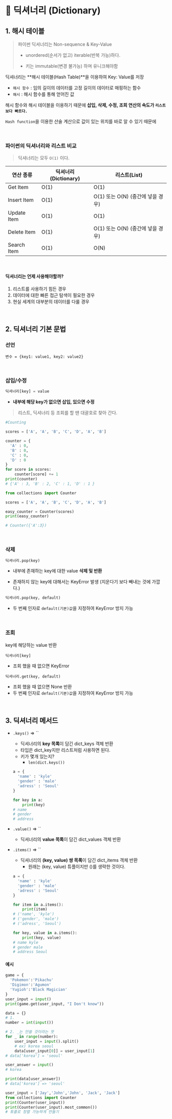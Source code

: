 # 📔 딕셔너리 (Dictionary)

## 1. 해시 테이블

>파이썬 딕셔너리는 Non-sequence & Key-Value
>
>- unordered(순서가 없고) iterable(반복 가능)하다.
>
>- 키는 immutable(변경 불가능) 하며 유니크해야함

딕셔너리는 **해시 테이블(Hash Table)**을 이용하여 Key: Value를 저장

- `해시 함수` : 임의 길이의 데이터를 고정 길이의 데이터로 매핑하는 함수
- `해시` : 해시 함수를 통해 얻어진 값

해시 함수와 해시 테이블을 이용하기 때문에 **삽입, 삭제, 수정, 조회 연산의 속도가 `리스트보다 빠르다.`**

`Hash function`을 이용한 산술 계산으로 값이 있는 위치를 바로 알 수 있기 때문에

<br>

### 파이썬의 딕셔너리와 리스트 비교

> 딕셔너리는 모두 `O(1)` 이다.

| 연산 종류   | 딕셔너리(Dictionary) | 리스트(List)                      |
| ----------- | -------------------- | --------------------------------- |
| Get Item    | O(1)                 | O(1)                              |
| Insert Item | O(1)                 | O(1) 또는 O(N) (중간에 넣을 경우) |
| Update Item | O(1)                 | O(1)                              |
| Delete Item | O(1)                 | O(1) 또는 O(N) (중간에 넣을 경우) |
| Search Item | O(1)                 | O(N)                              |

<br>

#### 딕셔너리는 언제 사용해야할까?

1. 리스트를 사용하기 힘든 경우
2. 데이터에 대한 빠른 접근 탐색이 필요한 경우
3. 현실 세계의 대부분의 데이터를 다룰 경우

<br>

## 2. 딕셔너리 기본 문법

### 선언

```pytone
변수 = {key1: value1, key2: value2}
```

<br>

### 삽입/수정

```python
딕셔너리[key] = value
```

- **내부에 해당 key가 없으면 삽입, 있으면 수정**

> 리스트, 딕셔너리 등 조회를 할 땐 대괄호로 찾아 간다.

```python
#Counting

scores = ['A', 'A', 'B', 'C', 'D', 'A', 'B']

counter = {
  'A' : 0,
  'B' : 0,
  'C' : 0,
  'D' : 0
}
for score in scores:
    counter[score] += 1
print(counter)
# {'A' : 3, 'B' : 2, 'C' : 1, 'D' : 1 }
```

```python
from collections import Counter

scores = ['A', 'A', 'B', 'C', 'D', 'A', 'B']

easy_counter = Counter(scores)
print(easy_counter)

# Counter({'A':3})
```

<br>

### 삭제

```python
딕셔너리.pop(key)
```

- 내부에 존재하는 key에 대한 value **삭제 및 반환**

- 존재하지 않는 key에 대해서는 KeyError 발생 (지운다기 보다 빼내는 것에 가깝다.)

```python
딕셔너리.pop(key, default)
```

- 두 번째 인자로 `default(기본)값`을 지정하여 KeyError 방지 가능

<br>

### 조회

key에 해당하는 value 반환

`딕셔너리[key]`

- 조회 했을 때 없으면 KeyError

`딕셔너리.get(key, default)`

- 조회 했을 때 없으면 None 반환
- 두 번째 인자로 `default(기본)값`을 지정하여 KeyError 방지 가능

<br>

## 3. 딕셔너리 메서드

- `.keys()` => ``
  - 딕셔너리의 **key 목록**이 담긴 dict_keys 객체 반환
  - 타입은 dict_key지만 리스트처럼 사용하면 된다.
  - 키가 몇개 있는지?
    - `len(dict.keys())`

  ```python
  a = {
    'name' : 'kyle'
    'gender' : 'male'
    'adress' : 'Seoul'
  }
  
  for key in a:
      print(key)
  # name 
  # gender 
  # address
  ```

- `.value()` => ``

  - 딕셔너리의 **value 목록**이 담긴 dict_values 객체 반환

- `.items()` => ``
  - 딕셔너리의 **(key, value) 쌍 목록**이 담긴 dict_items 객체 반환
    - 원래는 (key, value) 튜플이지만 ()를 생략한 것이다.

  ```python
  a = {
    'name' : 'kyle'
    'gender' : 'male'
    'adress' : 'Seoul'
  }
  
  for item in a.items():
      print(item)
  # ('name', 'kyle')
  # ('gender', 'male')
  # ('adress', 'Seoul')
  
  for key, value in a.items():
      print(key, value)
  # name kyle
  # gender male
  # address Seoul
  ```

#### 예시

```python
game = {
  'Pokemon':'Pikachu'
  'Digimon':'Agumon'
  'Yugioh':'Black Magician'
}
user_input = input()
print(game.get(user_input, "I Don't know"))
```

```python
data = {}
# 1.
number = int(input())

# 2. _는 안쓸 것이라는 뜻
for _ in range(number):
    user_input = input().split()
    # ex) korea seoul
    data[user_input[0]] = user_input[1]
# data['korea'] = 'seoul'

user_answer = input()
# korea

print(data[user_answer])
# data['korea'] => 'seoul'
```

```python
user_input = ['Jay','John','John', 'Jack', 'Jack']
from collections import Counter
print(Counter(user_input))
print(Counter(user_input).most_common())
# 튜플로 정렬 가능하게 만들기
```
